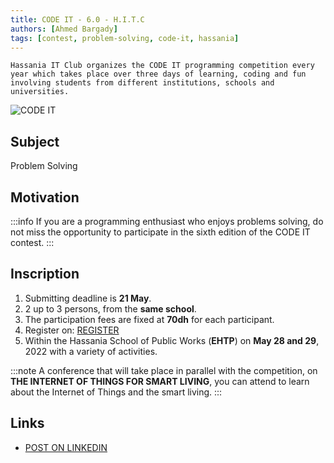 ```yaml
---
title: CODE IT - 6.0 - H.I.T.C
authors: [Ahmed Bargady]
tags: [contest, problem-solving, code-it, hassania]
---
```


`Hassania IT Club organizes the CODE IT programming competition every year which takes place over three days of learning, coding and fun involving students from different institutions, schools and universities.`

![CODE IT](https://user-images.githubusercontent.com/88542574/166150541-815f57e9-50af-45ed-8ef6-0d8208ad36e0.png)

## Subject

Problem Solving

## Motivation

:::info
If you are a programming enthusiast who enjoys problems solving, do not miss the opportunity to participate in the sixth edition of the CODE IT contest.
:::

## Inscription

1. Submitting deadline is **21 May**.
2. 2 up to 3 persons, from the **same school**.
3. The participation fees are fixed at **70dh** for each participant.
4. Register on: [REGISTER](https://forms.gle/bxwi7swKeLboT6ks5)
5. Within the Hassania School of Public Works (**EHTP**) on **May 28 and 29**, 2022 with a variety of activities.

:::note
A conference that will take place in parallel with the competition, on **THE INTERNET OF THINGS FOR SMART LIVING**, you can attend to learn about the Internet of Things and the smart living.
:::

## Links

- [POST ON LINKEDIN](https://www.linkedin.com/events/codeit6-06924528821824094208/)
